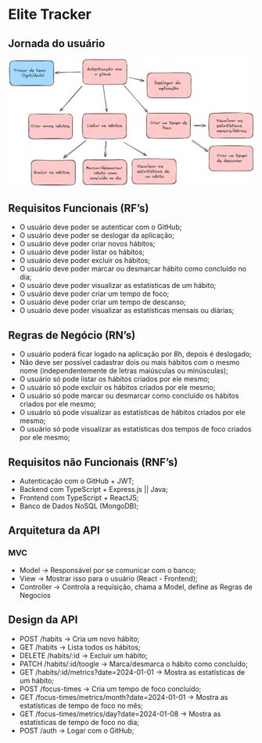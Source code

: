 # Elite Tracker

## Jornada do usuário

![Jornada de Usuário](./public/userJourney.png)

## Requisitos Funcionais (RF’s)

- O usuário deve poder se autenticar com o GitHub;
- O usuário deve poder se deslogar da aplicação;
- O usuário deve poder criar novos hábitos;
- O usuário deve poder listar os hábitos;
- O usuário deve poder excluir os hábitos;
- O usuário deve poder marcar ou desmarcar hábito como concluído no dia;
- O usuário deve poder visualizar as estatísticas de um hábito;
- O usuário deve poder criar um tempo de foco;
- O usuário deve poder criar um tempo de descanso;
- O usuário deve poder visualizar as estatísticas mensais ou diárias;

## Regras de Negócio (RN’s)

- O usuário poderá ficar logado na aplicação por 8h, depois é deslogado;
- Não deve ser possível cadastrar dois ou mais hábitos com o mesmo nome (independentemente de letras maiúsculas ou minúsculas);
- O usuário só pode listar os hábitos criados por ele mesmo;
- O usuário só pode excluir os hábitos criados por ele mesmo;
- O usuário só pode marcar ou desmarcar como concluído os hábitos criados por ele mesmo;
- O usuário só pode visualizar as estatísticas de hábitos criados por ele mesmo;
- O usuário só pode visualizar as estatísticas dos tempos de foco criados por ele mesmo;

## Requisitos não Funcionais (RNF’s)

- Autenticação com o GitHub + JWT;
- Backend com TypeScript + Express.js  ||  Java;
- Frontend com TypeScript + ReactJS;
- Banco de Dados NoSQL (MongoDB);

## Arquitetura da API
### MVC
- Model -> Responsável por se comunicar com o banco;
- View -> Mostrar isso para o usuário (React - Frontend);
- Controller -> Controla a requisição, chama a Model, define as Regras de Negocios

## Design da API

- POST /habits → Cria um novo hábito;
- GET /habits → Lista todos os hábitos;
- DELETE /habits/:id → Excluir um hábito;
- PATCH /habits/:id/toogle →  Marca/desmarca o hábito como concluído;
- GET /habits/:id/metrics?date=2024-01-01 → Mostra as estatísticas de um hábito;
- POST /focus-times → Cria um tempo de foco concluído;
- GET /focus-times/metrics/month?date=2024-01-01 → Mostra as estatísticas de tempo de foco no mês;
- GET /focus-times/metrics/day?date=2024-01-08 → Mostra as estatísticas de tempo de foco no dia;
- POST /auth → Logar com o GitHub;